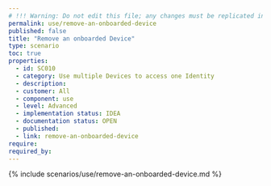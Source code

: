 ```yaml
---
# !!! Warning: Do not edit this file; any changes must be replicated in Excel !!!
permalink: use/remove-an-onboarded-device
published: false
title: "Remove an onboarded Device"
type: scenario
toc: true
properties:
  - id: SC010
  - category: Use multiple Devices to access one Identity
  - description:
  - customer: All
  - component: use
  - level: Advanced
  - implementation status: IDEA
  - documentation status: OPEN
  - published:
  - link: remove-an-onboarded-device
require:
required_by:
---
```


{% include scenarios/use/remove-an-onboarded-device.md %}
